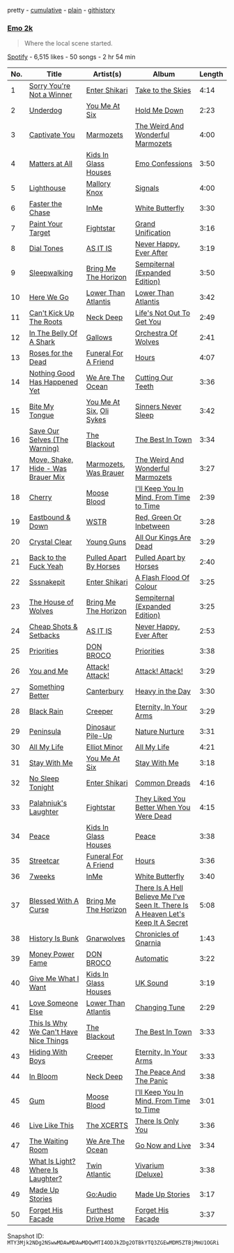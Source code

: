 pretty - [cumulative](/playlists/cumulative/37i9dQZF1DXdmNVJ304EF5.md) - [plain](/playlists/plain/37i9dQZF1DXdmNVJ304EF5) - [githistory](https://github.githistory.xyz/mackorone/spotify-playlist-archive/blob/main/playlists/plain/37i9dQZF1DXdmNVJ304EF5)

### [Emo 2k](https://open.spotify.com/playlist/37i9dQZF1DXdmNVJ304EF5)

> Where the local scene started.

[Spotify](https://open.spotify.com/user/spotify) - 6,515 likes - 50 songs - 2 hr 54 min

| No. | Title | Artist(s) | Album | Length |
|---|---|---|---|---|
| 1 | [Sorry You're Not a Winner](https://open.spotify.com/track/6PwxotrB99xgatKVzibmkz) | [Enter Shikari](https://open.spotify.com/artist/31jvzuB4ikftPQZJwrYfCF) | [Take to the Skies](https://open.spotify.com/album/5cO7wtkaJCY3SiV6g0MKHE) | 4:14 |
| 2 | [Underdog](https://open.spotify.com/track/4GMCZUi6cVQJ5wPWwJ36rW) | [You Me At Six](https://open.spotify.com/artist/1kNQXvepPjaPgUfeDAF2h6) | [Hold Me Down](https://open.spotify.com/album/5FakgYrhpMRNbQ9OaAP9YU) | 2:23 |
| 3 | [Captivate You](https://open.spotify.com/track/7msUsozEfRrk9ZDvk1ncgR) | [Marmozets](https://open.spotify.com/artist/3KEhhixoMshqSEJ71rS7w1) | [The Weird And Wonderful Marmozets](https://open.spotify.com/album/0g6Yixfp4y0wlDCY8ukhfp) | 4:00 |
| 4 | [Matters at All](https://open.spotify.com/track/4xcVz5h9ZArd4UG3EzDms1) | [Kids In Glass Houses](https://open.spotify.com/artist/0d630stEgFcD3GTKZPZFzY) | [Emo Confessions](https://open.spotify.com/album/1jNV367bAhq5M8szF4EG6f) | 3:50 |
| 5 | [Lighthouse](https://open.spotify.com/track/3sUTuGtwusULswgwtN3HlE) | [Mallory Knox](https://open.spotify.com/artist/7bHTSvk96ULRLZPZr1SoCZ) | [Signals](https://open.spotify.com/album/1H6vkyzIdyad0oGfbNWOsL) | 4:00 |
| 6 | [Faster the Chase](https://open.spotify.com/track/3TyvUMUb5SG55CWxCwizoF) | [InMe](https://open.spotify.com/artist/6EXjdbEiqhPzodtf7MtVos) | [White Butterfly](https://open.spotify.com/album/6iBQRwQad8crW7TkoVZXcy) | 3:30 |
| 7 | [Paint Your Target](https://open.spotify.com/track/2luFHMQrq9yKgr1U8JubKH) | [Fightstar](https://open.spotify.com/artist/3CI0BdDDxe6D21RmqTB5fn) | [Grand Unification](https://open.spotify.com/album/1Y3M8nTpIKr1Vz8ufZthfC) | 3:16 |
| 8 | [Dial Tones](https://open.spotify.com/track/64WtHwNC5X0VzGfzA0IES3) | [AS IT IS](https://open.spotify.com/artist/3IXtskFMls8KXRipcIJT9y) | [Never Happy, Ever After](https://open.spotify.com/album/2fxvurudVER6VB5DBxo7S4) | 3:19 |
| 9 | [Sleepwalking](https://open.spotify.com/track/0gchQwxmBWj5no8NJ8b2yH) | [Bring Me The Horizon](https://open.spotify.com/artist/1Ffb6ejR6Fe5IamqA5oRUF) | [Sempiternal \(Expanded Edition\)](https://open.spotify.com/album/6IYPmM3xsOPL2XPSvf1ZAz) | 3:50 |
| 10 | [Here We Go](https://open.spotify.com/track/6jngGXpDL4VDaPUTAZebJf) | [Lower Than Atlantis](https://open.spotify.com/artist/1kF0gYnHLUJvFuPdoowO02) | [Lower Than Atlantis](https://open.spotify.com/album/25xQevIYTCKcvsw9fyZoDb) | 3:42 |
| 11 | [Can't Kick Up The Roots](https://open.spotify.com/track/1iKjPM2YygFxUqjUakAI4n) | [Neck Deep](https://open.spotify.com/artist/2TM0qnbJH4QPhGMCdPt7fH) | [Life's Not Out To Get You](https://open.spotify.com/album/3umOBqXWR9VnJTQoe9Qkkj) | 2:49 |
| 12 | [In The Belly Of A Shark](https://open.spotify.com/track/77Aq2TZHqT2qalPlcZIuOO) | [Gallows](https://open.spotify.com/artist/0LpwbxbT8dPiqUnul4ngzu) | [Orchestra Of Wolves](https://open.spotify.com/album/4kdf7PUYEUVsZ1yeBFVK6d) | 2:41 |
| 13 | [Roses for the Dead](https://open.spotify.com/track/6MVhQjz1SNN8IDTBlZwvwG) | [Funeral For A Friend](https://open.spotify.com/artist/4AbDWrmJPSOeIbT2Ou60ik) | [Hours](https://open.spotify.com/album/6ehpQ6J2cx9nlge4GlJcJ7) | 4:07 |
| 14 | [Nothing Good Has Happened Yet](https://open.spotify.com/track/6EIu1N3745xkJ2qxeykWzU) | [We Are The Ocean](https://open.spotify.com/artist/5RTzLFUNaRULfg2DPh5DPO) | [Cutting Our Teeth](https://open.spotify.com/album/54pbN8eqhVv6lniXOk7FNv) | 3:36 |
| 15 | [Bite My Tongue](https://open.spotify.com/track/1FIWe0EWWE6D8soz2ZsMuM) | [You Me At Six](https://open.spotify.com/artist/1kNQXvepPjaPgUfeDAF2h6), [Oli Sykes](https://open.spotify.com/artist/1UXEXWWOTTZNlyFapwHDbW) | [Sinners Never Sleep](https://open.spotify.com/album/6qwklyZrZuJ7sQrRjGQAW8) | 3:42 |
| 16 | [Save Our Selves \(The Warning\)](https://open.spotify.com/track/3jme2RKgrkBcIs0wbwbc7B) | [The Blackout](https://open.spotify.com/artist/35b2hm2fvbdZnckJO6FijB) | [The Best In Town](https://open.spotify.com/album/0PtAekoQJNGjtrTfZFc6pp) | 3:34 |
| 17 | [Move, Shake, Hide \- Was Brauer Mix](https://open.spotify.com/track/5MrZ8zjALW5fsTjch9YLrT) | [Marmozets](https://open.spotify.com/artist/3KEhhixoMshqSEJ71rS7w1), [Was Brauer](https://open.spotify.com/artist/0FkFBPl6srrSG45Ihg1l0e) | [The Weird And Wonderful Marmozets](https://open.spotify.com/album/0g6Yixfp4y0wlDCY8ukhfp) | 3:27 |
| 18 | [Cherry](https://open.spotify.com/track/2HQY0sXTrBJCuxqJxbeMWB) | [Moose Blood](https://open.spotify.com/artist/5fEKZRCUa0JApec5Xy095q) | [I'll Keep You In Mind, From Time to Time](https://open.spotify.com/album/7aMvv0lYIhPyudfM1TmItV) | 2:39 |
| 19 | [Eastbound & Down](https://open.spotify.com/track/4Jl3syKPuB2YFZZhsSeniv) | [WSTR](https://open.spotify.com/artist/0ofhRkasSdhp6LUs7tFcF7) | [Red, Green Or Inbetween](https://open.spotify.com/album/4gw6oQ9Yk4m6mreJi6oGAV) | 3:28 |
| 20 | [Crystal Clear](https://open.spotify.com/track/1PLVyYmkSenOqxxYFxHaXw) | [Young Guns](https://open.spotify.com/artist/4v4qHupYi7eRJfkniHrp4Z) | [All Our Kings Are Dead](https://open.spotify.com/album/2Tnpi55ueYzTPBSMGXYVN0) | 3:29 |
| 21 | [Back to the Fuck Yeah](https://open.spotify.com/track/1Z3HppBWvZVtljguSS5v7k) | [Pulled Apart By Horses](https://open.spotify.com/artist/0AUkXuvc92Zd0E9qKbkfsy) | [Pulled Apart by Horses](https://open.spotify.com/album/1lxxfCmmdQeXoXPch8Yf6Y) | 2:40 |
| 22 | [Sssnakepit](https://open.spotify.com/track/6Jh59vr2EoZSvvBzyjZNpQ) | [Enter Shikari](https://open.spotify.com/artist/31jvzuB4ikftPQZJwrYfCF) | [A Flash Flood Of Colour](https://open.spotify.com/album/0BsWXEhcP7Ac7BbTETVRg6) | 3:25 |
| 23 | [The House of Wolves](https://open.spotify.com/track/7hntkdvG3jWdFKm7pGCCzd) | [Bring Me The Horizon](https://open.spotify.com/artist/1Ffb6ejR6Fe5IamqA5oRUF) | [Sempiternal \(Expanded Edition\)](https://open.spotify.com/album/6IYPmM3xsOPL2XPSvf1ZAz) | 3:25 |
| 24 | [Cheap Shots & Setbacks](https://open.spotify.com/track/1DrcPqNH1gFFwpramua8an) | [AS IT IS](https://open.spotify.com/artist/3IXtskFMls8KXRipcIJT9y) | [Never Happy, Ever After](https://open.spotify.com/album/2fxvurudVER6VB5DBxo7S4) | 2:53 |
| 25 | [Priorities](https://open.spotify.com/track/2ByZVBUQhrxbZEmypji1sw) | [DON BROCO](https://open.spotify.com/artist/1aOt6LvXOV6I8dv1A5Diia) | [Priorities](https://open.spotify.com/album/3hRE5kwKGasVPXvcIpx2xv) | 3:38 |
| 26 | [You and Me](https://open.spotify.com/track/4teaJNIUP8RMA2OcHhqDqB) | [Attack! Attack!](https://open.spotify.com/artist/4HOWDpO1ArHk06PuTclz4I) | [Attack! Attack!](https://open.spotify.com/album/37ozRqJEZVteFSWWe3hX5R) | 3:29 |
| 27 | [Something Better](https://open.spotify.com/track/49p2lVw2SIn1cCfjaBptQo) | [Canterbury](https://open.spotify.com/artist/2xnkhppPrflQ02TWRtIthQ) | [Heavy in the Day](https://open.spotify.com/album/281202APzTHOf2hs6RFcmr) | 3:30 |
| 28 | [Black Rain](https://open.spotify.com/track/61tbGU7nPxiPeB0vdSrCtw) | [Creeper](https://open.spotify.com/artist/0nV7SiEIVtPLTSJ6NwWDGj) | [Eternity, In Your Arms](https://open.spotify.com/album/4Q3AGdThgRrZmYaFtDbWmP) | 3:29 |
| 29 | [Peninsula](https://open.spotify.com/track/0xP7KHjAjhW9rHDbT2lFnm) | [Dinosaur Pile\-Up](https://open.spotify.com/artist/4MQsNhP9u10g1xuxaJBF0S) | [Nature Nurture](https://open.spotify.com/album/01DDYdMREqxZO2ZZs1w0zk) | 3:31 |
| 30 | [All My Life](https://open.spotify.com/track/2VCGSZFyT6M6IdTm6gTkgu) | [Elliot Minor](https://open.spotify.com/artist/2KvBmoT8NJfNCXZXw7Trh4) | [All My Life](https://open.spotify.com/album/2XhOgNYqTGSCYIG9L6qtDO) | 4:21 |
| 31 | [Stay With Me](https://open.spotify.com/track/2if2ZfIY26NB8bFeGAxWGD) | [You Me At Six](https://open.spotify.com/artist/1kNQXvepPjaPgUfeDAF2h6) | [Stay With Me](https://open.spotify.com/album/0fsWxXjjgHAnFLCEAGWHS5) | 3:18 |
| 32 | [No Sleep Tonight](https://open.spotify.com/track/0kkvGHFs7oTdfItBF4n1hW) | [Enter Shikari](https://open.spotify.com/artist/31jvzuB4ikftPQZJwrYfCF) | [Common Dreads](https://open.spotify.com/album/1NuzPVEhVfDYdu49gmxrzd) | 4:16 |
| 33 | [Palahniuk's Laughter](https://open.spotify.com/track/4cpQ7ORCRYxBqzFyPkR4z3) | [Fightstar](https://open.spotify.com/artist/3CI0BdDDxe6D21RmqTB5fn) | [They Liked You Better When You Were Dead](https://open.spotify.com/album/5ZbCUHOohVzwi7A6yrSJtj) | 4:15 |
| 34 | [Peace](https://open.spotify.com/track/1tP5jKPJ4l4WnsW4UKeC36) | [Kids In Glass Houses](https://open.spotify.com/artist/0d630stEgFcD3GTKZPZFzY) | [Peace](https://open.spotify.com/album/0Qgx5EXUV1hdB6Ho9LAYdD) | 3:38 |
| 35 | [Streetcar](https://open.spotify.com/track/3QvcNLv6ljvuU1KD7dSINg) | [Funeral For A Friend](https://open.spotify.com/artist/4AbDWrmJPSOeIbT2Ou60ik) | [Hours](https://open.spotify.com/album/6ehpQ6J2cx9nlge4GlJcJ7) | 3:36 |
| 36 | [7weeks](https://open.spotify.com/track/1DCJtoUtWP3yfcfvsjOrnJ) | [InMe](https://open.spotify.com/artist/6EXjdbEiqhPzodtf7MtVos) | [White Butterfly](https://open.spotify.com/album/6iBQRwQad8crW7TkoVZXcy) | 3:40 |
| 37 | [Blessed With A Curse](https://open.spotify.com/track/2ZBSHZbhygozCphHUOqJQF) | [Bring Me The Horizon](https://open.spotify.com/artist/1Ffb6ejR6Fe5IamqA5oRUF) | [There Is A Hell Believe Me I've Seen It\. There Is A Heaven Let's Keep It A Secret](https://open.spotify.com/album/2BxDLAnw4QPcs8U4r1StrI) | 5:08 |
| 38 | [History Is Bunk](https://open.spotify.com/track/2TugrCuKJNhsUKKCgzqhQC) | [Gnarwolves](https://open.spotify.com/artist/3dsBRiySuhVwZcFv1qsNbd) | [Chronicles of Gnarnia](https://open.spotify.com/album/47ruB75LFAlmpgseXW56hn) | 1:43 |
| 39 | [Money Power Fame](https://open.spotify.com/track/6Y2hhxh7Abr3Xtg7qM9Dz0) | [DON BROCO](https://open.spotify.com/artist/1aOt6LvXOV6I8dv1A5Diia) | [Automatic](https://open.spotify.com/album/2HbNC0hBybJ97pzOcEtgW1) | 3:22 |
| 40 | [Give Me What I Want](https://open.spotify.com/track/0Fx8N7XtHkbF3ZnPk8Pm6B) | [Kids In Glass Houses](https://open.spotify.com/artist/0d630stEgFcD3GTKZPZFzY) | [UK Sound](https://open.spotify.com/album/2q9DE2cseH212rhCFRc2hO) | 3:19 |
| 41 | [Love Someone Else](https://open.spotify.com/track/1tofp6uffkJvUAy3yoC1Tp) | [Lower Than Atlantis](https://open.spotify.com/artist/1kF0gYnHLUJvFuPdoowO02) | [Changing Tune](https://open.spotify.com/album/2mw1ppe4S1ijmVTdF5iuCe) | 2:29 |
| 42 | [This Is Why We Can't Have Nice Things](https://open.spotify.com/track/0pyRskqEB2Qri4epmXbya4) | [The Blackout](https://open.spotify.com/artist/35b2hm2fvbdZnckJO6FijB) | [The Best In Town](https://open.spotify.com/album/0PtAekoQJNGjtrTfZFc6pp) | 3:33 |
| 43 | [Hiding With Boys](https://open.spotify.com/track/3quA6NYHEI2n2pLZvjc3LB) | [Creeper](https://open.spotify.com/artist/0nV7SiEIVtPLTSJ6NwWDGj) | [Eternity, In Your Arms](https://open.spotify.com/album/4Q3AGdThgRrZmYaFtDbWmP) | 3:33 |
| 44 | [In Bloom](https://open.spotify.com/track/0lgiIwUU7Y10uXfKkgXdjk) | [Neck Deep](https://open.spotify.com/artist/2TM0qnbJH4QPhGMCdPt7fH) | [The Peace And The Panic](https://open.spotify.com/album/76NbbdvTc4yP50p5m4u9H3) | 3:38 |
| 45 | [Gum](https://open.spotify.com/track/0ty8clX5vC9cc08KqywES5) | [Moose Blood](https://open.spotify.com/artist/5fEKZRCUa0JApec5Xy095q) | [I'll Keep You In Mind, From Time to Time](https://open.spotify.com/album/7aMvv0lYIhPyudfM1TmItV) | 3:01 |
| 46 | [Live Like This](https://open.spotify.com/track/4Vt9jIvA2OSFZ7V1UKYDyy) | [The XCERTS](https://open.spotify.com/artist/7sKlSlGo7d1D3dhFYKO0Y5) | [There Is Only You](https://open.spotify.com/album/1PVASk4Wj9YoOlllQgDUoL) | 3:36 |
| 47 | [The Waiting Room](https://open.spotify.com/track/1BZQAtchKkqcz4NFeMI5Zw) | [We Are The Ocean](https://open.spotify.com/artist/5RTzLFUNaRULfg2DPh5DPO) | [Go Now and Live](https://open.spotify.com/album/4SHUbCPK55zrRQsBVRyeIW) | 3:34 |
| 48 | [What Is Light? Where Is Laughter?](https://open.spotify.com/track/7kGLFYBvviGs2wnDTEPYEU) | [Twin Atlantic](https://open.spotify.com/artist/4A9xtvezlouTD7H0kyUje9) | [Vivarium \(Deluxe\)](https://open.spotify.com/album/37nYXtPf5sghHSBadTY4bz) | 3:38 |
| 49 | [Made Up Stories](https://open.spotify.com/track/2ZdymrlU6m5hlw4IIcHJPp) | [Go:Audio](https://open.spotify.com/artist/6ucXCSUlJfLhpAYhyO9S50) | [Made Up Stories](https://open.spotify.com/album/1TDScbF70yfakqo72tzgDr) | 3:17 |
| 50 | [Forget His Facade](https://open.spotify.com/track/2ryH0f8E3gLqZyEXGmin27) | [Furthest Drive Home](https://open.spotify.com/artist/1gQmSu1aiJweUuHVPtCjMM) | [Forget His Facade](https://open.spotify.com/album/4JbmVyJYKsN7WaAQBvURiZ) | 3:37 |

Snapshot ID: `MTY3Mjk2NDg2NSwwMDAwMDAwMDQwMTI4ODJkZDg2OTBkYTQ3ZGEwMDM5ZTBjMmU1OGRi`
